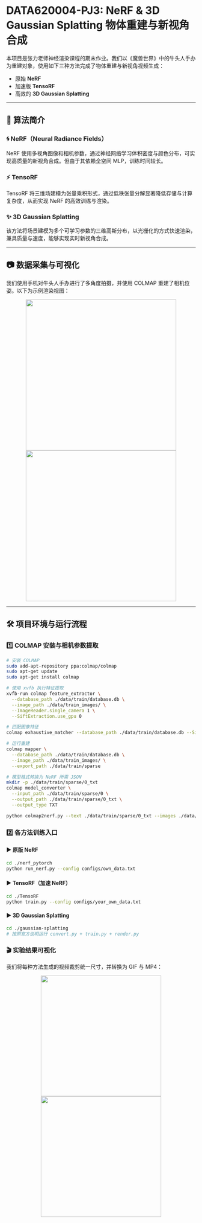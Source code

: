 # DATA620004-PJ3: NeRF & 3D Gaussian Splatting 物体重建与新视角合成

本项目是张力老师神经渲染课程的期末作业。我们以《魔兽世界》中的牛头人手办为重建对象，使用如下三种方法完成了物体重建与新视角视频生成：

- 原始 **NeRF**
- 加速版 **TensoRF**
- 高效的 **3D Gaussian Splatting**

---

## 📌 算法简介

### 🌀 NeRF（Neural Radiance Fields）

NeRF 使用多视角图像和相机参数，通过神经网络学习体积密度与颜色分布，可实现高质量的新视角合成。但由于其依赖全空间 MLP，训练时间较长。

### ⚡ TensoRF

TensoRF 将三维场建模为张量乘积形式，通过低秩张量分解显著降低存储与计算复杂度，从而实现 NeRF 的高效训练与渲染。

### ✨ 3D Gaussian Splatting

该方法将场景建模为多个可学习参数的三维高斯分布，以光栅化的方式快速渲染，兼具质量与速度，能够实现实时新视角合成。

---

## 📷 数据采集与可视化

我们使用手机对牛头人手办进行了多角度拍摄，并使用 COLMAP 重建了相机位姿。以下为示例渲染视图：

<div align="center">
  <img src="https://github.com/user-attachments/assets/eb794283-158c-40ba-929c-36fef3b0dfa8" width="400"/>
  <img src="https://github.com/user-attachments/assets/acfae0e0-6db4-421d-bb53-d8897c22049f" width="400"/>
</div>

---

## 🛠️ 项目环境与运行流程

### 1️⃣ COLMAP 安装与相机参数提取

```bash
# 安装 COLMAP
sudo add-apt-repository ppa:colmap/colmap
sudo apt-get update
sudo apt-get install colmap

# 使用 xvfb 执行特征提取
xvfb-run colmap feature_extractor \
  --database_path ./data/train/database.db \
  --image_path ./data/train_images/ \
  --ImageReader.single_camera 1 \
  --SiftExtraction.use_gpu 0

# 匹配图像特征
colmap exhaustive_matcher --database_path ./data/train/database.db --SiftMatching.use_gpu 0

# 运行重建
colmap mapper \
  --database_path ./data/train/database.db \
  --image_path ./data/train_images/ \
  --export_path ./data/train/sparse

# 模型格式转换为 NeRF 所需 JSON
mkdir -p ./data/train/sparse/0_txt
colmap model_converter \
  --input_path ./data/train/sparse/0 \
  --output_path ./data/train/sparse/0_txt \
  --output_type TXT

python colmap2nerf.py --text ./data/train/sparse/0_txt --images ./data/train_images --out ./data/train/transforms_train.json
```

### 2️⃣ 各方法训练入口
#### ▶️ 原版 NeRF
```bash
cd ./nerf_pytorch
python run_nerf.py --config configs/own_data.txt
```

#### ▶️ TensoRF（加速 NeRF）
```bash
cd ./TensoRF
python train.py --config configs/your_own_data.txt
```
#### ▶️ 3D Gaussian Splatting
```bash
cd ./gaussian-splatting
# 按照官方说明运行 convert.py + train.py + render.py
```

### 🎬 实验结果可视化
我们将每种方法生成的视频裁剪统一尺寸，并转换为 GIF 与 MP4：

<div align="center"> <img src="https://github.com/user-attachments/assets/eb794283-158c-40ba-929c-36fef3b0dfa8" width="320"/> <img src="https://github.com/user-attachments/assets/acfae0e0-6db4-421d-bb53-d8897c22049f" width="320"/> </div>
